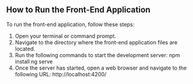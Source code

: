 ## How to Run the Front-End Application

To run the front-end application, follow these steps:

1. Open your terminal or command prompt.
2. Navigate to the directory where the front-end application files are located.
3. Run the following commands to start the development server:
   npm install
   ng serve
4. Once the server has started, open a web browser and navigate to the following URL: http://localhost:4200/


